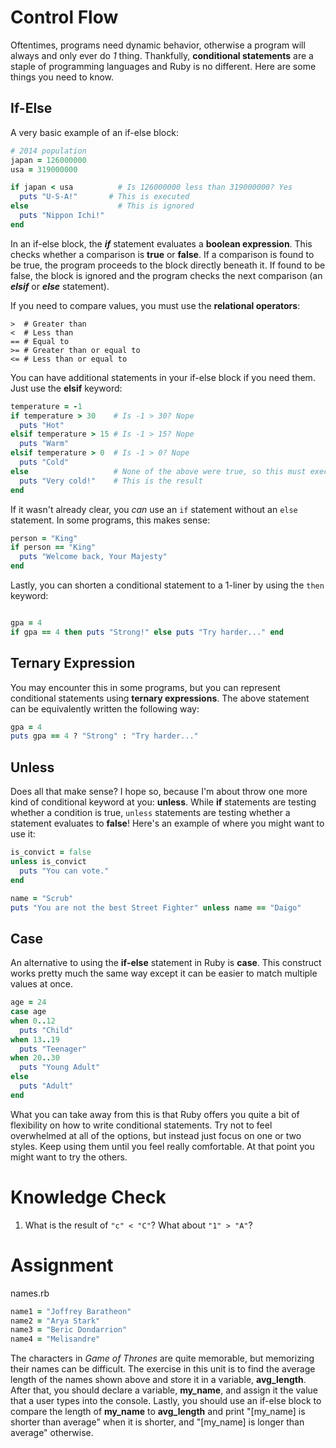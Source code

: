 # Control Flow

Oftentimes, programs need dynamic behavior, otherwise a program will always and only ever do *1* thing. Thankfully, **conditional statements** are a staple of programming languages and Ruby is no different. Here are some things you need to know.

## If-Else

A very basic example of an if-else block:

```ruby
# 2014 population
japan = 126000000
usa = 319000000

if japan < usa          # Is 126000000 less than 319000000? Yes
  puts "U-S-A!"       # This is executed
else                    # This is ignored
  puts "Nippon Ichi!"
end
```

In an if-else block, the ***if*** statement evaluates a **boolean expression**. This checks whether a comparison is **true** or **false**. If a comparison is found to be true, the program proceeds to the block directly beneath it. If found to be false, the block is ignored and the program checks the next comparison (an ***elsif*** or ***else*** statement).

If you need to compare values, you must use the **relational operators**:
```
>  # Greater than
<  # Less than
== # Equal to
>= # Greater than or equal to
<= # Less than or equal to
```

You can have additional statements in your if-else block if you need them. Just use the **elsif** keyword:
```ruby
temperature = -1
if temperature > 30    # Is -1 > 30? Nope
  puts "Hot"
elsif temperature > 15 # Is -1 > 15? Nope
  puts "Warm"
elsif temperature > 0  # Is -1 > 0? Nope
  puts "Cold"
else                   # None of the above were true, so this must execute
  puts "Very cold!"    # This is the result
end
```

If it wasn't already clear, you *can* use an ```if``` statement without an ```else``` statement. In some programs, this makes sense:

```ruby
person = "King"
if person == "King"
  puts "Welcome back, Your Majesty"
end
```

Lastly, you can shorten a conditional statement to a 1-liner by using the ```then``` keyword:
```ruby

gpa = 4
if gpa == 4 then puts "Strong!" else puts "Try harder..." end
```

## Ternary Expression

You may encounter this in some programs, but you can represent conditional statements using **ternary expressions**. The above statement can be equivalently written the following way:

```ruby
gpa = 4
puts gpa == 4 ? "Strong" : "Try harder..."
```

## Unless

Does all that make sense? I hope so, because I'm about throw one more kind of conditional keyword at you: **unless**. While **if** statements are testing whether a condition is true, ```unless``` statements are testing whether a statement evaluates to **false**! Here's an example of where you might want to use it:

```ruby
is_convict = false
unless is_convict
  puts "You can vote."
end
```

```ruby
name = "Scrub"
puts "You are not the best Street Fighter" unless name == "Daigo"
```

## Case

An alternative to using the **if-else** statement in Ruby is **case**. This construct works pretty much the same way except it can be easier to match multiple values at once.

```ruby
age = 24
case age
when 0..12
  puts "Child"
when 13..19
  puts "Teenager"
when 20..30
  puts "Young Adult"
else
  puts "Adult"
end
```

What you can take away from this is that Ruby offers you quite a bit of flexibility on how to write conditional statements. Try not to feel overwhelmed at all of the options, but instead just focus on one or two styles. Keep using them until you feel really comfortable. At that point you might want to try the others.

# Knowledge Check
1. What is the result of ```"c" < "C"```? What about ```"1" > "A"```?

# Assignment
names.rb

```ruby
name1 = "Joffrey Baratheon"
name2 = "Arya Stark"
name3 = "Beric Dondarrion"
name4 = "Melisandre"
```

The characters in *Game of Thrones* are quite memorable, but memorizing their names can be difficult. The exercise in this unit is to find the average length of the names shown above and store it in a variable, **avg_length**. After that, you should declare a variable, **my_name**, and assign it the value that a user types into the console. Lastly, you should use an if-else block to compare the length of **my_name** to **avg_length** and print "[my_name] is shorter than average" when it is shorter, and "[my_name] is longer than average" otherwise.
